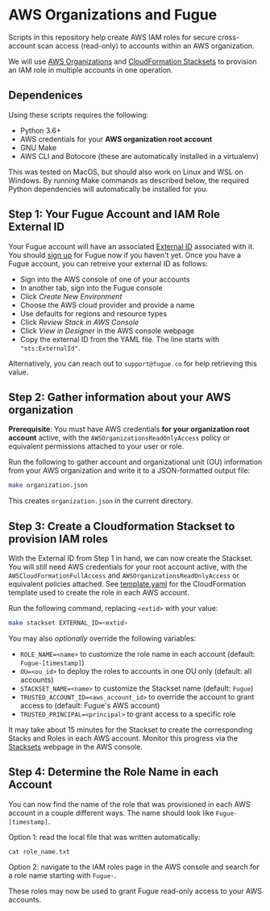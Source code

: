 # AWS Organizations and Fugue

Scripts in this repository help create AWS IAM roles for secure cross-account
scan access (read-only) to accounts within an AWS organization.

We will use [AWS Organizations](https://docs.aws.amazon.com/organizations/latest/userguide/orgs_getting-started_concepts.html)
and [CloudFormation Stacksets](https://docs.aws.amazon.com/AWSCloudFormation/latest/UserGuide/what-is-cfnstacksets.html)
to provision an IAM role in multiple accounts in one operation.

## Dependenices

Using these scripts requires the following:

 * Python 3.6+
 * AWS credentials for your **AWS organization root account**
 * GNU Make
 * AWS CLI and Botocore (these are automatically installed in a virtualenv)

This was tested on MacOS, but should also work on Linux and WSL on Windows.
By running Make commands as described below, the required Python dependencies
will automatically be installed for you.

## Step 1: Your Fugue Account and IAM Role External ID

Your Fugue account will have an associated [External ID](https://aws.amazon.com/blogs/security/how-to-use-external-id-when-granting-access-to-your-aws-resources/)
associated with it. You should [sign up](https://riskmanager.fugue.co/register)
for Fugue now if you haven't yet. Once you have a Fugue account, you can retreive your external ID as follows:

 * Sign into the AWS console of one of your accounts
 * In another tab, sign into the Fugue console
 * Click *Create New Environment*
 * Choose the AWS cloud provider and provide a name
 * Use defaults for regions and resource types
 * Click *Review Stack in AWS Console*
 * Click *View in Designer* in the AWS console webpage
 * Copy the external ID from the YAML file. The line starts with `"sts:ExternalId"`.

Alternatively, you can reach out to `support@fugue.co` for help retrieving this
value.

## Step 2: Gather information about your AWS organization

**Prerequisite**: You must have AWS credentials **for your organization root account** active, with
the `AWSOrganizationsReadOnlyAccess` policy or equivalent permissions attached to your user or role.

Run the following to gather account and organizational unit (OU) information
from your AWS organization and write it to a JSON-formatted output file:

```bash
make organization.json
```

This creates `organization.json` in the current directory.

## Step 3: Create a Cloudformation Stackset to provision IAM roles

With the External ID from Step 1 in hand, we can now create the Stackset. You
will still need AWS credentials for your root account active, with the
`AWSCloudFormationFullAccess` and `AWSOrganizationsReadOnlyAccess` or equivalent
policies attached. See [template.yaml](template.yaml) for the CloudFormation template
used to create the role in each AWS account.

Run the following command, replacing `<extid>` with your value:

```bash
make stackset EXTERNAL_ID=<extid>
```

You may also *optionally* override the following variables:
 
 * `ROLE_NAME=<name>` to customize the role name in each account (default: `Fugue-[timestamp]`)
 * `OU=<ou_id>` to deploy the roles to accounts in one OU only (default: all accounts)
 * `STACKSET_NAME=<name>` to customize the Stackset name (default: `Fugue`)
 * `TRUSTED_ACCOUNT_ID=<aws_account_id>` to override the account to grant access to (default: Fugue's AWS account)
 * `TRUSTED_PRINCIPAL=<principal>` to grant access to a specific role

It may take about 15 minutes for the Stackset to create the corresponding
Stacks and Roles in each AWS account. Monitor this progress via the
[Stacksets](https://console.aws.amazon.com/cloudformation/home?region=us-east-1#/stacksets)
webpage in the AWS console.

## Step 4: Determine the Role Name in each Account

You can now find the name of the role that was provisioned in each AWS account
in a couple different ways. The name should look like `Fugue-[timestamp]`.

Option 1: read the local file that was written automatically:

```
cat role_name.txt
```

Option 2: navigate to the IAM roles page in the AWS console and search for a
role name starting with `Fugue-`.

These roles may now be used to grant Fugue read-only access to your AWS accounts.

